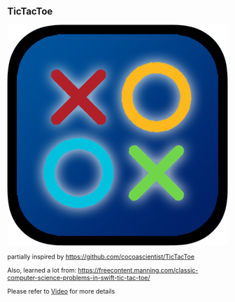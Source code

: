 ## TicTacToe

![logo](/tictactoe/resources/logo.png)

partially inspired by https://github.com/cocoascientist/TicTacToe

Also, learned a lot from: https://freecontent.manning.com/classic-computer-science-problems-in-swift-tic-tac-toe/

Please refer to [Video](/tictactoe/progress-notes/release1_190710.mov) for more details
